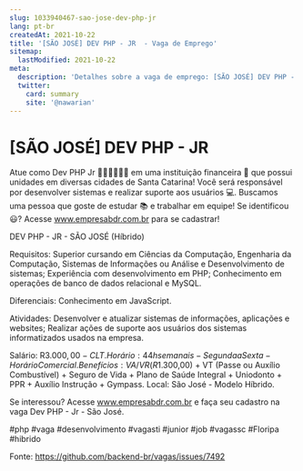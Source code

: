 ```yaml
---
slug: 1033940467-sao-jose-dev-php-jr
lang: pt-br
createdAt: 2021-10-22
title: '[SÃO JOSÉ] DEV PHP - JR  - Vaga de Emprego'
sitemap:
  lastModified: 2021-10-22
meta:
  description: 'Detalhes sobre a vaga de emprego: [SÃO JOSÉ] DEV PHP - JR '
  twitter:
    card: summary
    site: '@nawarian'
---
```


# [SÃO JOSÉ] DEV PHP - JR 

Atue como Dev PHP Jr 👩🏻‍💻👨🏾‍💻 em uma instituição financeira 🏦 que possui unidades em diversas cidades de Santa Catarina! Você será responsável por desenvolver sistemas e realizar suporte aos usuários 💻. Buscamos uma pessoa que goste de estudar 📚 e trabalhar em equipe! Se identificou 😃? Acesse www.empresabdr.com.br para se cadastrar!

DEV PHP - JR - SÃO JOSÉ  (Híbrido)

Requisitos:
Superior cursando em Ciências da Computação, Engenharia da Computação, Sistemas de Informações ou Análise e Desenvolvimento de sistemas;
Experiência com desenvolvimento em PHP;
Conhecimento em operações de banco de dados relacional e MySQL.

Diferenciais: 
Conhecimento em JavaScript.

Atividades:
Desenvolver e atualizar sistemas de informações, aplicações e websites; 
Realizar ações de suporte aos usuários dos sistemas informatizados usados na empresa.

Salário: R$3.000,00 - CLT.
Horário: 44h semanais - Segunda a Sexta - Horário Comercial.
Benefícios: VA/VR (R$1.300,00) + VT (Passe ou Auxílio Combustível) + Seguro de Vida + Plano de Saúde Integral + Uniodonto + PPR + Auxílio Instrução + Gympass.
Local: São José - Modelo Híbrido.

Se interessou? Acesse www.empresabdr.com.br e faça seu cadastro na vaga Dev PHP - Jr - São José.

#php #vaga #desenvolvimento #vagasti #junior #job #vagassc #Floripa #hibrido

Fonte: https://github.com/backend-br/vagas/issues/7492